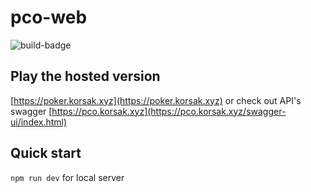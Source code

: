 # pco-web

![build-badge](https://github.com/korsakjakub/pco-web/actions/workflows/main.yaml/badge.svg)

## Play the hosted version
[https://poker.korsak.xyz](https://poker.korsak.xyz)
or check out API's swagger [https://pco.korsak.xyz](https://pco.korsak.xyz/swagger-ui/index.html)

## Quick start
`npm run dev` for local server

